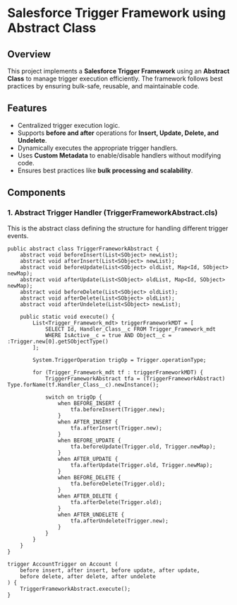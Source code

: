 # Salesforce Trigger Framework using Abstract Class

## Overview

This project implements a **Salesforce Trigger Framework** using an **Abstract Class** to manage trigger execution efficiently. The framework follows best practices by ensuring bulk-safe, reusable, and maintainable code.

## Features

- Centralized trigger execution logic.
- Supports **before and after** operations for **Insert, Update, Delete, and Undelete**.
- Dynamically executes the appropriate trigger handlers.
- Uses **Custom Metadata** to enable/disable handlers without modifying code.
- Ensures best practices like **bulk processing and scalability**.

## Components

### 1. **Abstract Trigger Handler (TriggerFrameworkAbstract.cls)**

This is the abstract class defining the structure for handling different trigger events.

```apex
public abstract class TriggerFrameworkAbstract {
    abstract void beforeInsert(List<SObject> newList);
    abstract void afterInsert(List<SObject> newList);
    abstract void beforeUpdate(List<SObject> oldList, Map<Id, SObject> newMap);
    abstract void afterUpdate(List<SObject> oldList, Map<Id, SObject> newMap);
    abstract void beforeDelete(List<SObject> oldList);
    abstract void afterDelete(List<SObject> oldList);
    abstract void afterUndelete(List<SObject> newList);

    public static void execute() {
        List<Trigger_Framework_mdt> triggerFrameworkMDT = [
            SELECT Id, Handler_Class__c FROM Trigger_Framework_mdt 
            WHERE IsActive__c = true AND Object__c = :Trigger.new[0].getSObjectType()
        ];

        System.TriggerOperation trigOp = Trigger.operationType;
        
        for (Trigger_Framework_mdt tf : triggerFrameworkMDT) {
            TriggerFrameworkAbstract tfa = (TriggerFrameworkAbstract) Type.forName(tf.Handler_Class__c).newInstance();
            
            switch on trigOp {
                when BEFORE_INSERT {
                    tfa.beforeInsert(Trigger.new);
                }
                when AFTER_INSERT {
                    tfa.afterInsert(Trigger.new);
                }
                when BEFORE_UPDATE {
                    tfa.beforeUpdate(Trigger.old, Trigger.newMap);
                }
                when AFTER_UPDATE {
                    tfa.afterUpdate(Trigger.old, Trigger.newMap);
                }
                when BEFORE_DELETE {
                    tfa.beforeDelete(Trigger.old);
                }
                when AFTER_DELETE {
                    tfa.afterDelete(Trigger.old);
                }
                when AFTER_UNDELETE {
                    tfa.afterUndelete(Trigger.new);
                }
            }
        }
    }
}

trigger AccountTrigger on Account (
    before insert, after insert, before update, after update, 
    before delete, after delete, after undelete
) {
    TriggerFrameworkAbstract.execute();
}
